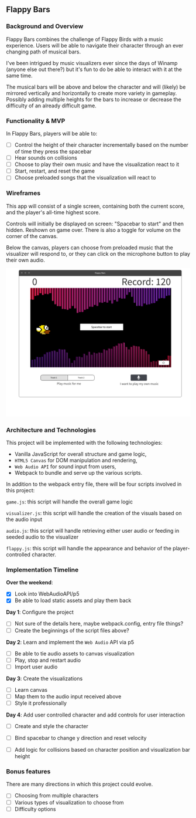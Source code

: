 ## Flappy Bars

### Background and Overview

Flappy Bars combines the challenge of Flappy Birds with a music experience. Users will be able to navigate their character through an ever changing path of musical bars.

I've been intrigued by music visualizers ever since the days of Winamp (anyone else out there?) but it's fun to do be able to interact with it at the same time.

The musical bars will be above and below the character and will (likely) be mirrored vertically and horizontally to create more variety in gameplay. Possibly adding multiple heights for the bars to increase or decrease the difficulty of an already difficult game.

### Functionality & MVP  

In Flappy Bars, players will be able to:

- [ ] Control the height of their character incrementally based on the number of time they press the spacebar
- [ ] Hear sounds on collisions
- [ ] Choose to play their own music and have the visualization react to it
- [ ] Start, restart, and reset the game
- [ ] Choose preloaded songs that the visualization will react to

### Wireframes

This app will consist of a single screen, containing both the current score, and the player's all-time highest score.

Controls will initially be displayed on screen: "Spacebar to start" and then hidden. Reshown on game over. There is also a toggle for volume on the corner of the canvas.

Below the canvas, players can choose from preloaded music that the visualizer will respond to, or they can click on the microphone button to play their own audio.

![wireframe](flappy-bars-wireframe.png)
### Architecture and Technologies

This project will be implemented with the following technologies:

- Vanilla JavaScript for overall structure and game logic,
- `HTML5 Canvas` for DOM manipulation and rendering,
- `Web Audio API` for sound input from users,
- Webpack to bundle and serve up the various scripts.

In addition to the webpack entry file, there will be four scripts involved in this project:

`game.js`: this script will handle the overall game logic

`visualizer.js`: this script will handle the creation of the visuals based on the audio input

`audio.js`: this script will handle retrieving either user audio or feeding in seeded audio to the visualizer

`flappy.js`: this script will handle the appearance and behavior of the player-controlled character.  

### Implementation Timeline

**Over the weekend**:

- [x] Look into WebAudioAPI/p5
- [x] Be able to load static assets and play them back

**Day 1**: Configure the project

- [ ] Not sure of the details here, maybe webpack.config, entry file things?
- [ ] Create the beginnings of the script files above?

**Day 2**: Learn and implement the `Web Audio` API via p5

- [ ] Be able to tie audio assets to canvas visualization
- [ ] Play, stop and restart audio
- [ ] Import user audio

**Day 3**: Create the visualizations

- [ ] Learn canvas
- [ ] Map them to the audio input received above
- [ ] Style it professionally

**Day 4**: Add user controlled character and add controls for user interaction

- [ ] Create and style the character
- [ ] Bind spacebar to change y direction and reset velocity
- [ ] Add logic for collisions based on character position and visualization bar height


### Bonus features

There are many directions in which this project could evolve.

- [ ] Choosing from multiple characters
- [ ] Various types of visualization to choose from
- [ ] Difficulty options
